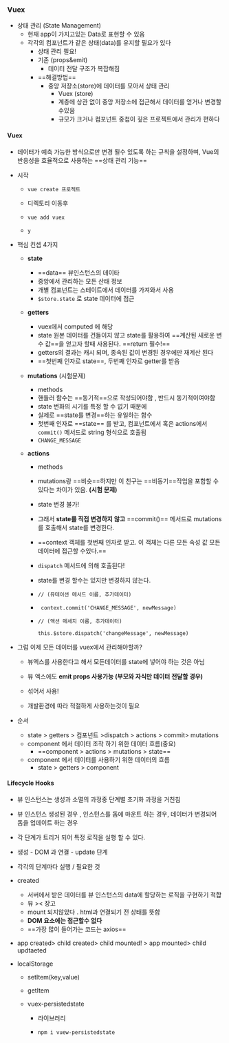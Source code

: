 ### Vuex

- 상태 관리 (State Management)
  - 현재 app이 가지고있는 Data로 표현할 수 있음
  - 각각의 컴포넌트가 같은 상태(data)를 유지할 필요가 있다
    - 상태 관리 필요!
    - 기존 (props&emit)
      - 데이터 전달 구조가 복잡해짐 
    - ==해결방법==
      - 중앙 저장소(store)에 데이터를 모아서 상태 관리
        - Vuex (store)
        - 계층에 상관 없이 중앙 저장소에 접근해서 데이터를 얻거나 변경할 수있음
        - 규모가 크거나 컴포넌트 중첩이 깊은 프로젝트에서 관리가 편하다

#### Vuex

- 데이터가 예측 가능한 방식으로만 변경 될수 있도록 하는 규칙을 설정하며, Vue의 반응성을 효율적으로  사용하는 ==상태 관리 기능==

- 시작

  - `vue create 프로젝트`

  - 디렉토리 이동후

  - `vue add vuex`

  - `y`

- 핵심 컨셉 4가지

  - **state**

    - ==data== 뷰인스턴스의 데이타
    - 중앙에서 관리하는 모든 산태 정보
    - 개별 컴포넌트는 스테이트에서 데이터를 가져와서 사용
    - `$store.state` 로 state 데이터에 접근 

  - **getters**

    - vuex에서 computed 에 해당 
    - state 원본 데이터를 건들이지 않고 state를 활용하여 ==계산된 새로운 변수 값==을 얻고자 할때 사용된다.  ==return 필수!== 
    - getters의 결과는 캐시 되며, 종속된 값이 변경된 경우에만 재계산 된다 
    - ==첫번째 인자로 state==, 두번째 인자로 getter를 받음 

  - **mutations** (시험문제)

    - methods
    - 핸들러 함수는 ==동기적==으로 작성되어야함 , 반드시 동기적이여야함
    - state 변화의 시기를 특정 할 수 없기 때문에
    - 실제로 ==state를 변경==하는 유일하는 함수
    - 첫번째 인자로 ==state== 를 받고, 컴포넌트에서 혹은 actions에서 `commit()` 메서드로 string 형식으로 호출됨
    - `CHANGE_MESSAGE`

  - **actions**

    - methods

    - mutations랑 ==비슷==하지만 이 친구는 ==비동기==작업을 포함할 수 있다는 차이가 있음. **(시험 문제)**

    - state 변경 불가! 

    - 그래서 **state를 직접 변경하지 않고** ==commit()== 메서드로 mutations를 호출해서 state를 변경한다. 

    - ==context 객체를 첫번째 인자로 받고. 이 객체는 다른 모든 속성 값 모든 데이터에 접근할 수있다.==

    - `dispatch` 메서드에 의해 호출된다!  

    - state를 변경 할수는 있지만 변경하지 않는다. 

    - `// (뮤테이션 메서드 이름, 추가데이터)`

    - ` context.commit('CHANGE_MESSAGE', newMessage)`

    - `// (액션 메세지 이름, 추가데이터) `

       `this.$store.dispatch('changeMessage', newMessage) `

    

- 그럼 이제 모든 데이터를 vuex에서 관리해야할까?

  - 뷰엑스를 사용한다고 해서 모든데이터를 state에 넣어야 하는 것은 아님

  - 뷰 엑스에도 **emit props 사용가능 (부모와 자식만 데이터 전달할 경우)**

  - 섞어서 사용! 

  - 개발환경에 따라 적절하게 사용하는것이 필요

    

- 순서

  - state > getters > 컴포넌트 >dispatch > actions > commit> mutations
  - component 에서 데이터 조작 하기 위한 데이터 흐름(중요)
    - ==component > actions > mutations > state==
  - component 에서 데이터를 사용하기 위한 데이터의 흐름
    - state > getters > component 

#### Lifecycle Hooks

- 뷰 인스턴스는 생성과 소멸의 과정중 단계별 초기화 과정을 거친침
- 뷰 인스턴스 생성된 경우 , 인스턴스를 돔에 마운트 하는 경우, 데이터가 변경되어 돔을 업데이트 하는 경우 
- 각 단계가 트리거 되어 특정 로직을 실행 할 수 있다. 
- 생성 - DOM 과 연결 - update 단계
- 각각의 단계마다 실행 / 필요한 것 
- created
  - 서버에서 받은 데이터를 뷰 인스턴스의 data에 할당하는 로직을 구현하기 적합 
  - 뷰 >< 장고
  - mount 되지않았다 . html과 연결되기 전 상태를 뜻함 
  - **DOM 요소에는 접근할수 없다**
  - ==가장 많이 들어가는 코드는 axios== 
- app created> child  created> child mounted! > app mounted> child updtaeted 

- localStorage

  - setItem(key,value)

  - getItem

  - vuex-persistedstate 

    - 라이브러리

    - `npm i vuew-persistedstate` 

      